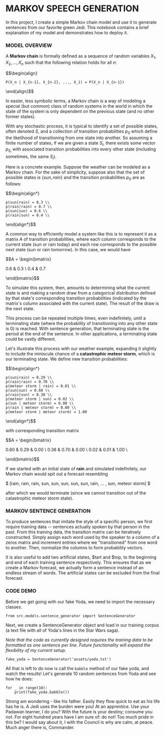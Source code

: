 # MARKOV SPEECH GENERATION

In this project, I create a simple Markov chain model and use it to generate sentences from our favorite green Jedi. This notebook contains a brief explanation of my model 
and demonstrates how to deploy it.

### MODEL OVERVIEW

A **Markov chain** is formally defined as a sequence of random variables $X_1, X_2, ..., X_n$ such that the following relation holds for all $n$:

$$\begin{align}

    P(X_n | X_{n-1}, X_{n-2}, ..., X_1) = P(X_n | X_{n-1})

\end{align}$$

In easier, less symbolic terms, a Markov chain is a way of modeling a special (but common) class of random systems in the world in which the state of the system is only dependent on the previous state (and no other former states).

With any stochastic process, it is typical to identify a set of possible states, often denoted $S$, and a collection of transition probabilities $p_S$ which define the likelihood of transitioning from one state into another. So assuming a finite number of states, if we are given a state $S_i$, there exists some vector $p_{S_i}$ with associated transition probabilities into every other state (including sometimes, the same $S_i$).

Here is a concrete example. Suppose the weather can be modeled as a Markov chain. For the sake of simplicity, suppose also that the set of possible states is $\{sun, rain\}$ and the transition probabilities $p_S$ are as follows:

$$\begin{align*}

    p(sun|rain) = 0.3 \\
    p(rain|rain) = 0.7 \\ 
    p(sun|sun) = 0.6 \\
    p(rain|sun) = 0.4 \\

\end{align*}$$

A common way to efficiently model a system like this is to represent it as a matrix $A$ of transition probabilities, where each column corresponds to the current state (sun or rain today) and each row corresponds to the possible next state (sun or rain tomorrow). In this case, we would have

$$A = \begin{bmatrix}

0.6 & 0.3 \\
0.4 & 0.7

\end{bmatrix}$$

To simulate this system, then, amounts to determining what the current state is and making a random draw from a categorical distribution defined by that state's corresponding transition probabilities (indicated by the matrix's column associated with the current state). The result of the draw is the next state.

This process can be repeated multiple times, even indefinitely, until a terminating state (where the probability of transitioning into any other state is 0) is reached. With sentence generation, that terminating state is the period at the end of the sentence. In other applications, a terminating state could be vastly different.

Let's illustrate this process with our weather example, expanding it slightly to include the miniscule chance of a **catastrophic meteor storm**, which is our terminating state. We define new transition probabilities:

$$\begin{align*}

    p(sun|rain) = 0.29 \\
    p(rain|rain) = 0.70 \\
    p(meteor storm | rain) = 0.01 \\
    p(sun|sun) = 0.60 \\
    p(rain|sun) = 0.38 \\
    p(meteor storm | sun) = 0.02 \\
    p(sun | meteor storm) = 0.00 \\
    p(rain | meteor storm) = 0.00 \\
    p(meteor storm | meteor storm) = 1.00

\end{align*}$$

with corresponding transition matrix

$$A = \begin{bmatrix}

0.60 & 0.29 & 0.00 \\
0.38 & 0.70 & 0.00 \\
0.02 & 0.01 & 1.00 \\

\end{bmatrix}$$

If we started with an initial state of **rain** and simulated indefinitely, our Markov chain would spit out a forecast resembling

$ [rain, rain, rain, sun, sun, sun, sun, sun, rain, ... , sun, meteor storm] $

after which we would terminate (since we cannot transition out of the catastrophic meteor storm state).

### MARKOV SENTENCE GENERATION

To produce sentences that imitate the style of a specific person, we first require training data -- sentences actually spoken by that person in the past. From this training data, the transition matrix can be iteratively constructed. Simply assign each word used by the speaker to a column of a zeros matrix and increment entries where we "transitioned" from one word to another. Then, normalize the columns to form probability vectors. 

It is also useful to add two artificial states, $tart and $top, to the beginning and end of each training sentence respectively. This ensures that as we create a Markov forecast, we actually form a sentence instead of an endless stream of words. The artificial states can be excluded from the final forecast.

### CODE DEMO

Before we get going with our fake Yoda, we need to import the necessary classes.

`from src.models.sentence_generator import SentenceGenerator`

Next, we create a SentenceGenerator object and load in our training corpus (a text file with all of Yoda's lines in the Star Wars saga). 

*Note that the code as currently designed requires the training data to be formatted as one sentence per line. Future functionality will expand the flexibility of my current setup.*

`fake_yoda = SentenceGenerator('assets/yoda.txt')`


All that is left to do now is call the `babble` method of our fake yoda, and watch the results! Let's generate 10 random sentences from Yoda and see how he does:

```
for _ in range(10):
    print(fake_yoda.babble())
```

Strong am wondering - like his father.
Easily they flow quick to eat as his life has he is.
A Jedi uses the burden were you!
At an apprentice.
Use your Padawan learner, I do you?
With the future is your destiny; consume you not.
For eight hundred years have I am sure of: do not!
Too much pride in this be?
I would say about it, I with the Council is why are calm, at peace.
Much anger there is, Commander.